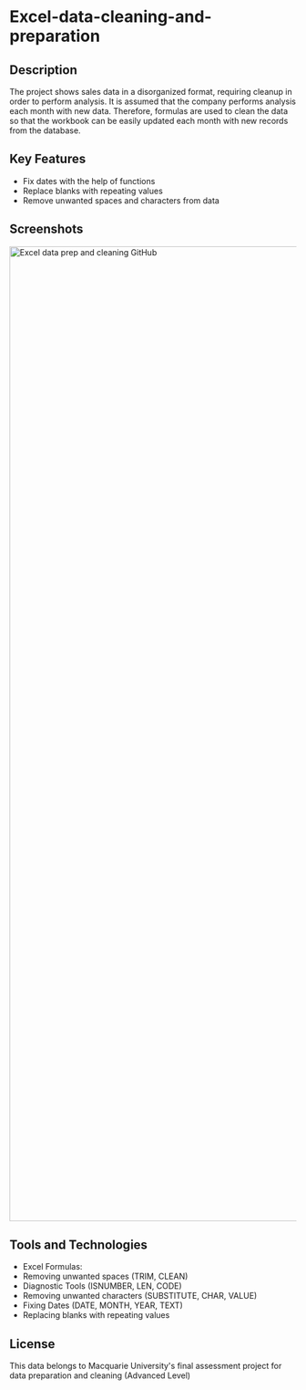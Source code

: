 # Excel-data-cleaning-and-preparation

## Description
The project shows sales data in a disorganized format, requiring cleanup in order to perform analysis. It is assumed that the company performs analysis each month with new data. Therefore, formulas are used to clean the data so that the workbook can be easily updated each month with new records from the database. 

## Key Features
* Fix dates with the help of functions
* Replace blanks with repeating values
* Remove unwanted spaces and characters from data

## Screenshots
<img width="1710" alt="Excel data prep and cleaning GitHub" src="https://github.com/user-attachments/assets/f27f0fc9-ff4a-4c24-af53-4f6bb5035223">

## Tools and Technologies
* Excel Formulas:
* Removing unwanted spaces (TRIM, CLEAN)
* Diagnostic Tools (ISNUMBER, LEN, CODE)
* Removing unwanted characters (SUBSTITUTE, CHAR, VALUE)
* Fixing Dates (DATE, MONTH, YEAR, TEXT)
* Replacing blanks with repeating values

## License
This data belongs to Macquarie University's final assessment project for data preparation and cleaning (Advanced Level)
